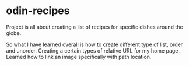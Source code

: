 # odin-recipes

Project is all about creating a list of recipes for specific dishes around the globe.

So what I have learned overall is how to create different type of list, order and unorder. Creating a certain types of relative URL for my home page. Learned how to link an image specifically with path location.
